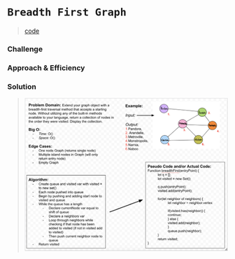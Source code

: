 # `Breadth First Graph`

> [code](breadth-first-graph.test.js)

### Challenge

### Approach & Efficiency

### Solution

> ![White board](../../whiteboards/breadth-first-graph.png)
